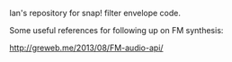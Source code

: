 Ian's repository for snap! filter envelope code.


Some useful references for following up on FM synthesis:

http://greweb.me/2013/08/FM-audio-api/

